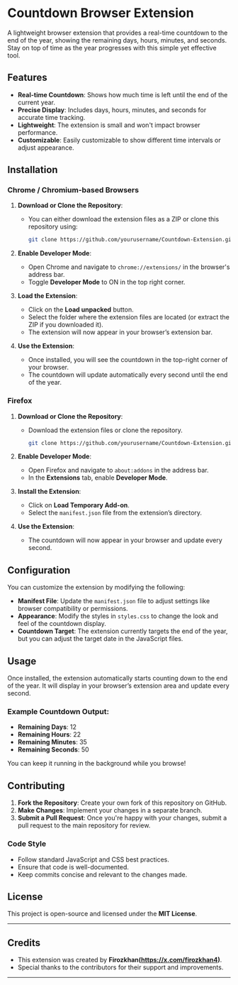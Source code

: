 # Countdown Browser Extension

A lightweight browser extension that provides a real-time countdown to the end of the year, showing the remaining days, hours, minutes, and seconds. Stay on top of time as the year progresses with this simple yet effective tool.

## Features

- **Real-time Countdown**: Shows how much time is left until the end of the current year.
- **Precise Display**: Includes days, hours, minutes, and seconds for accurate time tracking.
- **Lightweight**: The extension is small and won't impact browser performance.
- **Customizable**: Easily customizable to show different time intervals or adjust appearance.

## Installation

### Chrome / Chromium-based Browsers

1. **Download or Clone the Repository**:
   - You can either download the extension files as a ZIP or clone this repository using:
     ```bash
     git clone https://github.com/yourusername/Countdown-Extension.git
     ```

2. **Enable Developer Mode**:
   - Open Chrome and navigate to `chrome://extensions/` in the browser's address bar.
   - Toggle **Developer Mode** to ON in the top right corner.

3. **Load the Extension**:
   - Click on the **Load unpacked** button.
   - Select the folder where the extension files are located (or extract the ZIP if you downloaded it).
   - The extension will now appear in your browser’s extension bar.

4. **Use the Extension**:
   - Once installed, you will see the countdown in the top-right corner of your browser.
   - The countdown will update automatically every second until the end of the year.

### Firefox

1. **Download or Clone the Repository**:
   - Download the extension files or clone the repository.
     ```bash
     git clone https://github.com/yourusername/Countdown-Extension.git
     ```

2. **Enable Developer Mode**:
   - Open Firefox and navigate to `about:addons` in the address bar.
   - In the **Extensions** tab, enable **Developer Mode**.

3. **Install the Extension**:
   - Click on **Load Temporary Add-on**.
   - Select the `manifest.json` file from the extension’s directory.

4. **Use the Extension**:
   - The countdown will now appear in your browser and update every second.

## Configuration

You can customize the extension by modifying the following:

- **Manifest File**: Update the `manifest.json` file to adjust settings like browser compatibility or permissions.
- **Appearance**: Modify the styles in `styles.css` to change the look and feel of the countdown display.
- **Countdown Target**: The extension currently targets the end of the year, but you can adjust the target date in the JavaScript files.

## Usage

Once installed, the extension automatically starts counting down to the end of the year. It will display in your browser’s extension area and update every second.

### Example Countdown Output:

- **Remaining Days**: 12
- **Remaining Hours**: 22
- **Remaining Minutes**: 35
- **Remaining Seconds**: 50

You can keep it running in the background while you browse!

## Contributing

1. **Fork the Repository**: Create your own fork of this repository on GitHub.
2. **Make Changes**: Implement your changes in a separate branch.
3. **Submit a Pull Request**: Once you're happy with your changes, submit a pull request to the main repository for review.

### Code Style

- Follow standard JavaScript and CSS best practices.
- Ensure that code is well-documented.
- Keep commits concise and relevant to the changes made.

## License

This project is open-source and licensed under the **MIT License**.

---

## Credits

- This extension was created by **Firozkhan(https://x.com/firozkhan4)**.
- Special thanks to the contributors for their support and improvements.

---
